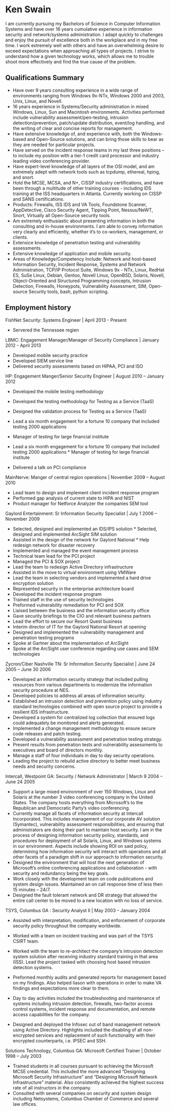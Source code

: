 # Ken Swain 

I am currently pursuing my Bachelors of Science in Computer Information Systems and have over 16 years cumulative experience in information security and network/systems administration. I adapt quickly to challenges and enjoy the pursuit of excellence both in the workplace and in my free time. I work extremely well with others and have an overwhelming desire to exceed expectations when approaching all types of projects. I strive to understand how a given technology works, which allows me to trouble shoot more effectively and find the true cause of the problem.

## Qualifications Summary

* Have over 9 years consulting experience in a wide range of environments ranging from Windows 9x-NTx, Windows 2000 and 2003, Unix, Linux, and Novell.
* 16 years experience in Systems/Security administration in mixed Windows, Linux, Sun and Macintosh environments. Activities performed include vulnerability assessment/pen-testing, intrusion detection/prevention, patch/update distribution, event/log handling, and the writing of clear and concise reports for management.
* Have extensive knowledge of, and experience with, both the Windows-based and Open-Source solutions, and can bring those skills to bear as they are needed for particular projects.
* Have served on the incident response teams in my last three positions – to include my position with a tier-1 credit card processor and industry leading video conferencing provider.
* Have expert-level knowledge of all layers of the OSI model, and am extremely adept with network tools such as tcpdump, ethereal, hping, and snort.
* Hold the MCSE, MCSA, and N+, CISSP industry certifications, and have been through a multitude of other training courses - including IDS training at the ISS headquarters in Atlanta. Currently working on CISSP and SANS certifications.
* Products: Firewalls, ISS IDS and VA Tools, Foundstone Scanner, AppDetective, Cisco Security Agent, Tipping Point, Nessus/NeWT, Snort, Virtually all Open-Source security tools.
* Am extremely enthusiastic about presenting information in both the consulting and in-house environments. I am able to convey information very clearly and efficiently, whether it’s to co-workers, management, or clients. 
* Extensice knowledge of penetration testing and vulnerability assessments. 
* Extensive knowledge of application and mobile security.
* Areas of Knowledge/Competency Include: Network and host-based Information Security, Incident Response, Systems and Network Administration, TCP/IP Protocol Suite, Windows 9x - NTx, Linux, RedHat ES, SuSe Linux, Debian, Gentoo, Novell Linux, OpenBSD, Solaris, Novell, Object-Oriented and Structured Programming concepts, Intrusion Detection, Firewalls, Honeypots, Vulnerability Assessment, SIM, Open- source Security tools, bash, python scripting.

## Employment history

FishNet Security: Systems Engineer | April 2013 - Present

* Servered the Tennessee regien

LBMC: Engagement Manager/Manager of Security Compliance | January 2012 - April 2013

* Developed mobile security practice
* Developed SIEM service line
* Delivered security assessments based on HIPAA, PCI and ISO

HP: Engagement Manger/Senior Security Engineer | August 2010 – January 2012

* Developed the mobile testing methodology
* Developed the testing methodology for Testing as a Service (TaaS)
* Designed the validation process for Testing as a Service (TaaS)
* Lead a six month engagement for a fortune 10 company that included testing 2000 applications 
* Manager of testing for large financial institute

* Lead a six month engagement for a fortune 10 company that included testing 2000 applications * Manager of testing for large financial institute
* Delivered a talk on PCI compliance

MainNerve: Manger of central region operations | November 2009 – August 2010

* Lead team to design and implement client incident response program 
* Performed gap analysis of current state to HIPA and NIST
* Product manager for Netforce Analyzer the companies SEM tool

Gaylord Entertainment: Sr Information Security Specialist | July 1 2006 – November 2009 

* Selected, designed and implemented an IDS/IPS solution * Selected, designed and implemented ArcSight SIM solution 
* Assisted in the design of the network for Gaylord National * Help redesign network for disaster recovery
* Implemented and managed the event management process
* Technical team lead for the PCI project
* Managed the PCI & SOX project
* Lead the team to redesign Active Directory infrastructure
* Assisted in the move to virtual environment using VMWare
* Lead the team in selecting vendors and implemented a hard drive encryption solution 
* Represented security in the enterprise architecture board
* Developed the incident response program
* Trained staff in the use of security technologies
* Preformed vulnerability remediation for PCI and SOX
* Liaised between the business and the information security office
* Gave security briefings to the CIO and relevant business partners
* Lead the effort to secure our Resort Quest business
* Interim director of IT for the Gaylord National Resort at opening
* Designed and implemented the vulnerability management and penetration testing programs 
* Spoke at Gartner about the implementation of ArcSight
* Spoke at the ArcSight user conference regarding use cases and SEM technologies

Zycron/Ciber Nashville TN: Sr Information Security Specialist | June 24 2005 – June 30 2006

* Developed an information security strategy that included pulling resources from various departments to modernize the information security procedure at NES.
* Developed policies to address all areas of information security.
* Established an intrusion detection and prevention policy using industry standard technologies combined with open source project to provide a resilient IDS infrastructure.
* Developed a system for centralized log collection that ensured logs could adequately be monitored and alerts generated.
* Implemented a change management methodology to ensure secure code releases and patch testing. 
* Developed a vulnerability assessment and penetration testing strategy.
* Present results from penetration tests and vulnerability assessments to executives and board of directors monthly.
* Manage a staff of four individuals in day to day security operations.
* Leading the project to rebuild active directory to better meet business needs and security concerns.

Intercall, Westpoint GA: Security / Network Administrator | March 9 2004 – June 24 2005 

* Support a large mixed environment of over 150 Windows, Linux and Solaris at the number 3 video conferencing company in the United States. The company hosts everything from Microsoft’s to the Republican and Democratic Party’s video conferencing.
* Currently manage all facets of information security at Intercall Incorporated. This includes management of our corporate AV solution (Symantec), vulnerability assessment responsibilities, and ensuring that administrators are doing their part to maintain host security. I am in the process of designing information security policy, standards, and procedures for deployment of all Solaris, Linux, and Windows systems in our environment. Aspects include showing ROI on said policy, determining how information security will interact with operations and all other facets of a paradigm shift in our approach to information security.
* Designed the environment that will host the next generation of Microsoft’s online conferencing applications and collaboration - with security and redundancy being the key goals.
* Work closely with the development team on code publications and system design issues. Maintained an on call response time of less then 15 minutes – 24/7.
* Designed the fault tolerant network and DR strategy that allowed the entire call center to be moved to a new location with no loss of service. 

TSYS, Columbus GA : Security Analyst II | May 2003 – January 2004

* Assisted with interpretation, modification, and enforcement of corporate security policy throughout the company worldwide.
 
* Worked with a team on incident tracking and was part of the TSYS CSIRT team.
 
* Worked with the team to re-architect the company’s intrusion detection system solution after receiving industry standard training in that area (ISS). Lead the project tasked with choosing host based intrusion detection systems.
 
* Preformed monthly audits and generated reports for management based on my findings. Also helped liason with operations in order to make VA findings and expectations more clear to them.

* Day to day activities included the troubleshooting and maintenance of systems including intrusion detection, firewalls, two-factor access control systems, incident response and documentation, and remote access capabilities for the company.

* Designed and deployed the Infosec out of band management network using Active Directory. Highlights included the disabling of all non-encrypted services and replacement of such functionality with their encrypted counterparts, i.e. IPSEC and SSH.

Solutions Technology, Columbus GA: Microsoft Certified Trainer | October 1998 – July 2003

* Trained students in all courses pursuant to achieving the Microsoft MCSE credential. This included the more advanced “Designing Microsoft Security Infrastructure” and “Designing Microsoft Network Infrastructure” material. Also consistently achieved the highest success rate of all instructors in the company.
* Consulted with several companies on security and system design including Netsystems, Columbus Chamber of Commerce and several law offices.



